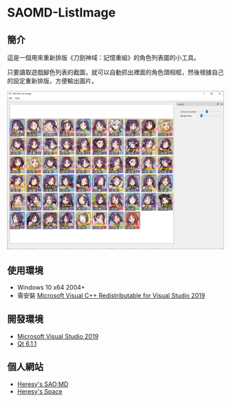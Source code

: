 # SAOMD-ListImage

## 簡介

這是一個用來重新排版《刀劍神域：記憶重組》的角色列表圖的小工具。

只要讀取遊戲腳色列表的截圖，就可以自動抓出裡面的角色頭相框，然後根據自己的設定重新排版，方便輸出圖片。

![image](Doc/main.png)

## 使用環境
- Windows 10 x64 2004+
- 需安裝 [Microsoft Visual C++ Redistributable for Visual Studio 2019](https://aka.ms/vs/16/release/vc_redist.x64.exe)

## 開發環境
- [Microsoft Visual Studio 2019](https://visualstudio.microsoft.com/zh-hant/vs/)
- [Qt 6.1.1](https://www.qt.io/)

## 個人網站
- [Heresy's SAO:MD](https://ksaomd.wordpress.com/)
- [Heresy's Space](https://kheresy.wordpress.com/)
